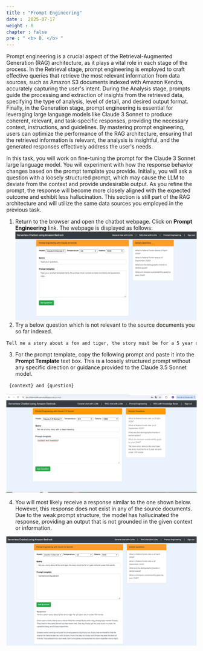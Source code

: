 ```yaml
---
title : "Prompt Engineering"
date :  2025-07-17
weight : 8
chapter : false
pre : " <b> 8. </b> "
---
```


Prompt engineering is a crucial aspect of the Retrieval-Augmented Generation (RAG) architecture, as it plays a vital role in each stage of the process. In the Retrieval stage, prompt engineering is employed to craft effective queries that retrieve the most relevant information from data sources, such as Amazon S3 documents indexed with Amazon Kendra, accurately capturing the user's intent. During the Analysis stage, prompts guide the processing and extraction of insights from the retrieved data, specifying the type of analysis, level of detail, and desired output format. Finally, in the Generation stage, prompt engineering is essential for leveraging large language models like Claude 3 Sonnet to produce coherent, relevant, and task-specific responses, providing the necessary context, instructions, and guidelines. By mastering prompt engineering, users can optimize the performance of the RAG architecture, ensuring that the retrieved information is relevant, the analysis is insightful, and the generated responses effectively address the user's needs.

In this task, you will work on fine-tuning the prompt for the Claude 3 Sonnet large language model. You will experiment with how the response behavior changes based on the prompt template you provide. Initially, you will ask a question with a loosely structured prompt, which may cause the LLM to deviate from the context and provide undesirable output. As you refine the prompt, the response will become more closely aligned with the expected outcome and exhibit less hallucination. This section is still part of the RAG architecture and will utilize the same data sources you employed in the previous task.

1. Return to the browser and open the chatbot webpage. Click on **Prompt Engineering** link. The webpage is displayed as follows:
![ConnectPrivate](https://github.com/PVinhP/PPV_Workshop_01/blob/main/Workshop/static/images/5.fwd/task5/010.png?raw=true)
2. Try a below question which is not relevant to the source documents you so far indexed.
````bash
Tell me a story about a fox and tiger, the story must be for a 5 year old and under 100 words.
````
3. For the prompt template, copy the following prompt and paste it into the **Prompt Template** text box. This is a loosely structured prompt without any specific direction or guidance provided to the Claude 3.5 Sonnet model.
````bash
 {context} and {question}
````
![ConnectPrivate](https://github.com/PVinhP/PPV_Workshop_01/blob/main/Workshop/static/images/5.fwd/task5/011.png?raw=true)

4. You will most likely receive a response similar to the one shown below. However, this response does not exist in any of the source documents. Due to the weak prompt structure, the model has hallucinated the response, providing an output that is not grounded in the given context or information.

![ConnectPrivate](https://github.com/PVinhP/PPV_Workshop_01/blob/main/Workshop/static/images/5.fwd/task5/015.png?raw=true)